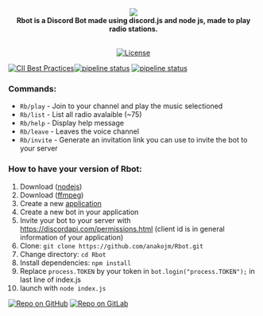 <div align="center">
  <img src="https://cdn.discordapp.com/app-icons/560179137499889687/51c20803c622390debbdae2c8bb9b558.png"><br>
  <b>Rbot is a Discord Bot made using discord.js and node js, made to play radio stations.</b><br><br>

  <p>
    <a href="https://discord.com/oauth2/authorize?response_type=code&client_id=560179137499889687&scope=bot&permission=8&redirect_uri=https://github.com/anakojm/Rbot" target="_blank"><img
    src="https://img.shields.io/badge/Invite-me%20to%20your%20Discord%20server-7289da.svg" alt "Invite Rbot"><img src="https://img.shields.io/github/license/anakojm/Rbot" alt="License"/></a>
  </p>
</div>

[![CII Best Practices](https://bestpractices.coreinfrastructure.org/projects/4405/badge)](https://bestpractices.coreinfrastructure.org/projects/4405)[![pipeline status](https://gitlab.com/anakojm/rbot/badges/master/pipeline.svg)](https://gitlab.com/anakojm/rbot/-/commits/master) [![pipeline status](https://img.shields.io/discord/642785703264256011)](https://discord.gg/mJmjEU39sS) 

### Commands:
- `Rb/play` - Join to your channel and play the music selectioned
- `Rb/list` - List all radio avalaible (~75)
- `Rb/help` - Display help message
- `Rb/leave` - Leaves the voice channel
- `Rb/invite` - Generate an invitation link you can use to invite the bot to your server

### How to have your version of Rbot:
1. Download ([nodejs](https://nodejs.org/es/))
2. Download ([ffmpeg](https://ffmpeg.org/))
3. Create a new [application](https://discord.com/developers/applications/)
4. Create a new bot in your application
5. Invite your bot to your server with https://discordapi.com/permissions.html (client id is in general information of your application)
6. Clone: `git clone https://github.com/anakojm/Rbot.git`
7. Change directory: `cd Rbot`
8. Install dependencies: `npm install`
9. Replace `process.TOKEN` by your token in `bot.login("process.TOKEN");` in last line of index.js
10. launch with `node index.js`

[![Repo on GitHub](https://img.shields.io/badge/repo-GitHub-3D76C2.svg)](https://github.com/anakojm/Rbot)
[![Repo on GitLab](https://img.shields.io/badge/repo-GitLab-6C488A.svg)](https://gitlab.com/anakojm/Rbot)
